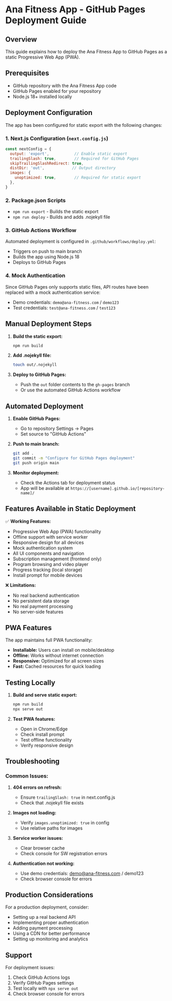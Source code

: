 # Ana Fitness App - GitHub Pages Deployment Guide

## Overview
This guide explains how to deploy the Ana Fitness App to GitHub Pages as a static Progressive Web App (PWA).

## Prerequisites
- GitHub repository with the Ana Fitness App code
- GitHub Pages enabled for your repository
- Node.js 18+ installed locally

## Deployment Configuration

The app has been configured for static export with the following changes:

### 1. Next.js Configuration (`next.config.js`)
```javascript
const nextConfig = {
  output: 'export',           // Enable static export
  trailingSlash: true,        // Required for GitHub Pages
  skipTrailingSlashRedirect: true,
  distDir: 'out',            // Output directory
  images: {
    unoptimized: true,        // Required for static export
  },
}
```

### 2. Package.json Scripts
- `npm run export` - Builds the static export
- `npm run deploy` - Builds and adds .nojekyll file

### 3. GitHub Actions Workflow
Automated deployment is configured in `.github/workflows/deploy.yml`:
- Triggers on push to main branch
- Builds the app using Node.js 18
- Deploys to GitHub Pages

### 4. Mock Authentication
Since GitHub Pages only supports static files, API routes have been replaced with a mock authentication service:
- Demo credentials: `demo@ana-fitness.com` / `demo123`
- Test credentials: `test@ana-fitness.com` / `test123`

## Manual Deployment Steps

1. **Build the static export:**
   ```bash
   npm run build
   ```

2. **Add .nojekyll file:**
   ```bash
   touch out/.nojekyll
   ```

3. **Deploy to GitHub Pages:**
   - Push the `out` folder contents to the `gh-pages` branch
   - Or use the automated GitHub Actions workflow

## Automated Deployment

1. **Enable GitHub Pages:**
   - Go to repository Settings → Pages
   - Set source to "GitHub Actions"

2. **Push to main branch:**
   ```bash
   git add .
   git commit -m "Configure for GitHub Pages deployment"
   git push origin main
   ```

3. **Monitor deployment:**
   - Check the Actions tab for deployment status
   - App will be available at `https://[username].github.io/[repository-name]/`

## Features Available in Static Deployment

✅ **Working Features:**
- Progressive Web App (PWA) functionality
- Offline support with service worker
- Responsive design for all devices
- Mock authentication system
- All UI components and navigation
- Subscription management (frontend only)
- Program browsing and video player
- Progress tracking (local storage)
- Install prompt for mobile devices

❌ **Limitations:**
- No real backend authentication
- No persistent data storage
- No real payment processing
- No server-side features

## PWA Features

The app maintains full PWA functionality:
- **Installable:** Users can install on mobile/desktop
- **Offline:** Works without internet connection
- **Responsive:** Optimized for all screen sizes
- **Fast:** Cached resources for quick loading

## Testing Locally

1. **Build and serve static export:**
   ```bash
   npm run build
   npx serve out
   ```

2. **Test PWA features:**
   - Open in Chrome/Edge
   - Check install prompt
   - Test offline functionality
   - Verify responsive design

## Troubleshooting

### Common Issues:

1. **404 errors on refresh:**
   - Ensure `trailingSlash: true` in next.config.js
   - Check that .nojekyll file exists

2. **Images not loading:**
   - Verify `images.unoptimized: true` in config
   - Use relative paths for images

3. **Service worker issues:**
   - Clear browser cache
   - Check console for SW registration errors

4. **Authentication not working:**
   - Use demo credentials: demo@ana-fitness.com / demo123
   - Check browser console for errors

## Production Considerations

For a production deployment, consider:
- Setting up a real backend API
- Implementing proper authentication
- Adding payment processing
- Using a CDN for better performance
- Setting up monitoring and analytics

## Support

For deployment issues:
1. Check GitHub Actions logs
2. Verify GitHub Pages settings
3. Test locally with `npx serve out`
4. Check browser console for errors